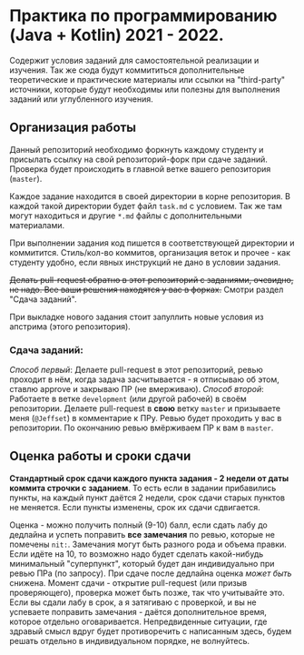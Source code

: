 # Практика по программированию (Java + Kotlin) 2021 - 2022.

Содержит условия заданий для самостоятельной реализации и изучения. 
Так же сюда будут коммититься дополнительные теоретические и практические материалы
или ссылки на "third-party" источники,
которые будут необходимы или полезны для выполнения заданий или углубленного изучения.

## Организация работы

Данный репозиторий необходимо форкнуть каждому студенту и присылать ссылку на свой репозиторий-форк при сдаче заданий. Проверка будет происходить в главной ветке вашего репозитория (`master`).

Каждое задание находится в своей директории в корне репозитория. 
В каждой такой директории будет файл `task.md` с условием. 
Так же там могут находиться и другие `*.md` файлы с дополнительными материалами.

При выполнении задания код пишется в соответствующей директории и коммитится. 
Стиль/кол-во коммитов, организация веток и прочее - как студенту удобно,
если явных инструкций не дано в условии задания.

~~Делать pull-request обратно в этот репозиторий с заданиями, очевидно, не надо.
Все ваши решения находятся у вас в форках.~~
Смотри раздел "Сдача заданий".

При выкладке нового задания стоит запуллить новые условия из апстрима (этого репозитория).

### Сдача заданий:

_Способ первый_:
Делаете pull-request в этот репозиторий, ревью проходит в нём, когда задача засчитывается - я отписываю об этом,
ставлю approve и закрываю ПР (не вмерживаю).
_Способ второй_:
Работаете в ветке `development` (или другой рабочей) в своём репозитории.
Делаете pull-request в **свою** ветку `master` и призываете меня (`@Jeffset`) в комментарие к ПРу.
Ревью будет проходить у вас в репозитории. По окончанию ревью вмёрживаем ПР к вам в `master`.

## Оценка работы и сроки сдачи

**Стандартный срок сдачи каждого пункта задания - 2 недели от даты коммита строчки с заданием**.
То есть если в задании прибавились пункты, на каждый пункт даётся 2 недели, срок сдачи старых пунктов не меняется.
Если пункты изменены, срок их сдачи сдвигается.

Оценка - можно получить полный (9-10) балл, если сдать лабу до дедлайна и успеть поправить **все замечания** по ревью, 
которые не помечены `nit:`. Замечания могут быть разного рода и объема правки.
Если идёте на 10, то возможно надо будет сделать какой-нибудь минимальный "суперпункт", 
который будет дан индивидуально при ревью ПРа (по запросу). 
При сдаче после дедлайна оценка _может быть_ снижена. Момент сдачи - открытие pull-request (или призыв проверяющего),
проверка может быть позже,
так что учитывайте это. Если вы сдали лабу в срок, а я затягиваю с проверкой, и вы не успеваете поправить замечания - 
даётся дополнительное время, которое отдельно оговаривается. Непредвиденные ситуации, где здравый
смысл вдруг будет противоречить с написанным здесь, будем решать отдельно в индивидуальном порядке, не волнуйтесь.
